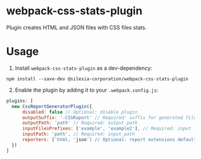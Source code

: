 # webpack-css-stats-plugin
Plugin creates HTML and JSON files with CSS files stats.

# Usage 
1. Install `webpack-css-stats-plugin` as a dev-dependency:

```shell
npm install --save-dev @silesia-corporation/webpack-css-stats-plugin
```

2. Enable the plugin by adding it to your `.webpack.config.js`:

``` javascript
plugins: [
  new CssReportGeneratorPlugin({
      disabled: false // Optional: disable plugin
      outputSuffix: '-CSSRaport' // Required: suffix for generated files
      outputPath: 'path' // Required: output path
      inputFilesPrefixes: ['example', 'example2'], // Required: input files prefixes
      inputPath: 'path', // Required: input path
      reporters: ['html, 'json'] // Optional: report extensions default value ['html, 'json']
  })
]
``` 
